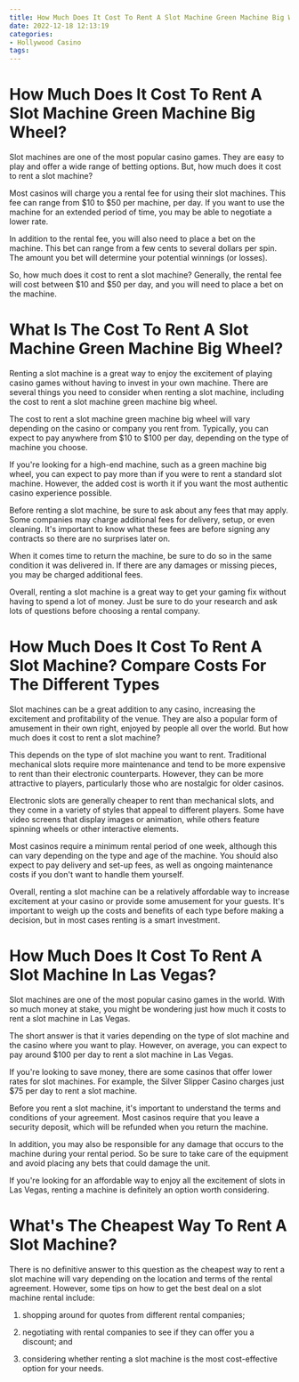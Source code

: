```yaml
---
title: How Much Does It Cost To Rent A Slot Machine Green Machine Big Wheel
date: 2022-12-18 12:13:19
categories:
- Hollywood Casino
tags:
---
```



#  How Much Does It Cost To Rent A Slot Machine Green Machine Big Wheel?

Slot machines are one of the most popular casino games. They are easy to play and offer a wide range of betting options. But, how much does it cost to rent a slot machine?

Most casinos will charge you a rental fee for using their slot machines. This fee can range from $10 to $50 per machine, per day. If you want to use the machine for an extended period of time, you may be able to negotiate a lower rate.

In addition to the rental fee, you will also need to place a bet on the machine. This bet can range from a few cents to several dollars per spin. The amount you bet will determine your potential winnings (or losses).

So, how much does it cost to rent a slot machine? Generally, the rental fee will cost between $10 and $50 per day, and you will need to place a bet on the machine.

#  What Is The Cost To Rent A Slot Machine Green Machine Big Wheel?

Renting a slot machine is a great way to enjoy the excitement of playing casino games without having to invest in your own machine. There are several things you need to consider when renting a slot machine, including the cost to rent a slot machine green machine big wheel.

The cost to rent a slot machine green machine big wheel will vary depending on the casino or company you rent from. Typically, you can expect to pay anywhere from $10 to $100 per day, depending on the type of machine you choose.

If you're looking for a high-end machine, such as a green machine big wheel, you can expect to pay more than if you were to rent a standard slot machine. However, the added cost is worth it if you want the most authentic casino experience possible.

Before renting a slot machine, be sure to ask about any fees that may apply. Some companies may charge additional fees for delivery, setup, or even cleaning. It's important to know what these fees are before signing any contracts so there are no surprises later on.

When it comes time to return the machine, be sure to do so in the same condition it was delivered in. If there are any damages or missing pieces, you may be charged additional fees.

Overall, renting a slot machine is a great way to get your gaming fix without having to spend a lot of money. Just be sure to do your research and ask lots of questions before choosing a rental company.

#  How Much Does It Cost To Rent A Slot Machine? Compare Costs For The Different Types

Slot machines can be a great addition to any casino, increasing the excitement and profitability of the venue. They are also a popular form of amusement in their own right, enjoyed by people all over the world. But how much does it cost to rent a slot machine?

This depends on the type of slot machine you want to rent. Traditional mechanical slots require more maintenance and tend to be more expensive to rent than their electronic counterparts. However, they can be more attractive to players, particularly those who are nostalgic for older casinos.

Electronic slots are generally cheaper to rent than mechanical slots, and they come in a variety of styles that appeal to different players. Some have video screens that display images or animation, while others feature spinning wheels or other interactive elements.

Most casinos require a minimum rental period of one week, although this can vary depending on the type and age of the machine. You should also expect to pay delivery and set-up fees, as well as ongoing maintenance costs if you don't want to handle them yourself.

Overall, renting a slot machine can be a relatively affordable way to increase excitement at your casino or provide some amusement for your guests. It's important to weigh up the costs and benefits of each type before making a decision, but in most cases renting is a smart investment.

#  How Much Does It Cost To Rent A Slot Machine In Las Vegas? 

Slot machines are one of the most popular casino games in the world. With so much money at stake, you might be wondering just how much it costs to rent a slot machine in Las Vegas.

The short answer is that it varies depending on the type of slot machine and the casino where you want to play. However, on average, you can expect to pay around $100 per day to rent a slot machine in Las Vegas.

If you're looking to save money, there are some casinos that offer lower rates for slot machines. For example, the Silver Slipper Casino charges just $75 per day to rent a slot machine.

Before you rent a slot machine, it's important to understand the terms and conditions of your agreement. Most casinos require that you leave a security deposit, which will be refunded when you return the machine.

In addition, you may also be responsible for any damage that occurs to the machine during your rental period. So be sure to take care of the equipment and avoid placing any bets that could damage the unit.

If you're looking for an affordable way to enjoy all the excitement of slots in Las Vegas, renting a machine is definitely an option worth considering.

#  What's The Cheapest Way To Rent A Slot Machine?

There is no definitive answer to this question as the cheapest way to rent a slot machine will vary depending on the location and terms of the rental agreement. However, some tips on how to get the best deal on a slot machine rental include:

1. shopping around for quotes from different rental companies;

2. negotiating with rental companies to see if they can offer you a discount; and

3. considering whether renting a slot machine is the most cost-effective option for your needs.